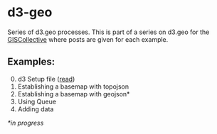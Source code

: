 d3-geo
======

Series of d3.geo processes. This is part of a series on d3.geo for the [GISCollective](http://giscollective.org) where posts are given for each example.

Examples:
---------

0. d3 Setup file ([read](http://giscollective.org/d3-introduction-and-setup/))
1. Establishing a basemap with topojson
2. Establishing a basemap with geojson*
3. Using Queue
4. Adding data

_*in progress_
